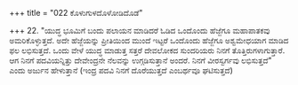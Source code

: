+++
title = "022 ಕೊಳುಗುಳದೊಳೋಡಿದೊಡೆ"

+++
22. "ಯುದ್ಧ ಭೂಮಿಗೆ ಬಂದು ಪಲಾಯನ ಮಾಡಿದರೆ ಓಡಿದ ಒಂದೊಂದು ಹೆಜ್ಜೆಗೂ ಮಹಾಪಾತಕವು ಅಮರಿಕೊಳ್ಳುತ್ತದೆ. ಅದೇ ಹೆಜ್ಜೆಯನ್ನು ಪ್ರೀತಿಯಿಂದ ಮುಂದೆ ಇಟ್ಟರೆ ಒಂದೊಂದು ಹೆಜ್ಜೆಗೂ ಅಶ್ವಮೇಧಯಾಗ ಮಾಡಿದ ಫಲ ಲಭಿಸುತ್ತದೆ. ಒಂದು ವೇಳೆ ಯುದ್ಧ ಮಾಡುತ್ತ ಸತ್ತರೆ ದೇವಲೋಕದ ಸುಂದರಿಯರು ನಿನಗೆ ತೊತ್ತಿರುಗಳಾಗುತ್ತಾರೆ. ಆಗ ನಿನಗೆ ಪದವಿಯನ್ನಿತ್ತು ದೇವೇಂದ್ರನೇ ನೆಲವನ್ನು ಉಗ್ಗಡಿಸುತ್ತಾನೆ ಅಂದರೆ. ನಿನಗೆ ವೀರಸ್ವರ್ಗವು ಲಭಿಸುತ್ತದೆ" ಎಂದು ಅರ್ಜುನ ಹೇಳುತ್ತಾನೆ (ಇಂದ್ರ ಪದವಿ ನಿನಗೆ ದೊರೆಯುತ್ತದೆ ಎಂಬರ್ಥವೂ ಘಟಿಸುತ್ತದೆ)